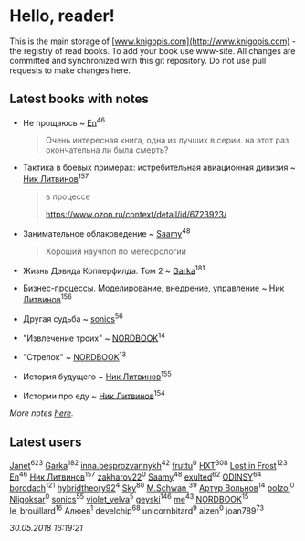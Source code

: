 # Hello, reader!
This is the main storage of [www.knigopis.com](http://www.knigopis.com) - the registry of read books.
To add your book use www-site. All changes are committed and synchronized with this git repository.
Do not use pull requests to make changes here.


## Latest books with notes
* Не прощаюсь ~ [En](users/333/333646551-vkontakte)<sup>46</sup>
    > Очень интересная книга, одна из лучших в серии. на этот раз окончательна ли была смерть?

* Тактика в боевых примерах: истребительная авиационная дивизия ~ [Ник Литвинов](users/241/241974816-vkontakte)<sup>157</sup>
    > в процессе
    > 
    > https://www.ozon.ru/context/detail/id/6723923/

* Занимательное облаковедение ~ [Saamy](users/115/115226508-vkontakte)<sup>48</sup>
    > Хороший научпоп по метеорологии

* Жизнь Дэвида Копперфилда. Том 2 ~ [Garka](users/115/115753719718250012620-google)<sup>181</sup>

* Бизнес-процессы. Моделирование, внедрение, управление ~ [Ник Литвинов](users/241/241974816-vkontakte)<sup>156</sup>

* Другая судьба ~ [sonics](users/588/5880221-vkontakte)<sup>56</sup>

* "Извлечение троих" ~ [NORDBOOK](users/325/325862222-vkontakte)<sup>14</sup>

* "Стрелок" ~ [NORDBOOK](users/325/325862222-vkontakte)<sup>13</sup>

* История будущего ~ [Ник Литвинов](users/241/241974816-vkontakte)<sup>155</sup>

* Истории про еду ~ [Ник Литвинов](users/241/241974816-vkontakte)<sup>154</sup>


_More notes [here](latest_books_with_notes.md)._


## Latest users
[Janet](users/108/108113656204404967440-google)<sup>623</sup> 
[Garka](users/115/115753719718250012620-google)<sup>182</sup> 
[inna.besprozvannykh](users/733/73323849-yandex)<sup>42</sup> 
[fruttu](users/750/75094589-vkontakte)<sup>0</sup> 
[HXT](users/100/100002563462782-facebook)<sup>308</sup> 
[Lost in Frost](users/103/103293621948650602575-google)<sup>123</sup> 
[En](users/333/333646551-vkontakte)<sup>46</sup> 
[Ник Литвинов](users/241/241974816-vkontakte)<sup>157</sup> 
[zakharov22](users/180/180565009-vkontakte)<sup>0</sup> 
[Saamy](users/115/115226508-vkontakte)<sup>48</sup> 
[exulted](users/100/100599204551896265722-google)<sup>62</sup> 
[ODINSY](users/100/100978570902186865324-google)<sup>64</sup> 
[borodach](users/157/15706320-vkontakte)<sup>121</sup> 
[hybridtheory92](users/288/28885974-vkontakte)<sup>4</sup> 
[Sky](users/118/118049897850017649660-google)<sup>80</sup> 
[M.Schwan ](users/101/101892939810731181399-google)<sup>39</sup> 
[Артур Вольнов](users/225/225880893-vkontakte)<sup>14</sup> 
[polzol](users/282/282894213-vkontakte)<sup>0</sup> 
[Nligoksar](users/114/114047334060763798292-google)<sup>0</sup> 
[sonics](users/588/5880221-vkontakte)<sup>55</sup> 
[violet_velva](users/116/116961712580551399099-google)<sup>5</sup> 
[geyski](users/221/221959664-vkontakte)<sup>146</sup> 
[me](users/381/381417697-yandex)<sup>43</sup> 
[NORDBOOK](users/325/325862222-vkontakte)<sup>15</sup> 
[le_brouillard](users/133/13330781-vkontakte)<sup>16</sup> 
[Алюев](users/108/108488897837713164784-google)<sup>1</sup> 
[develchip](users/852/85203415-vkontakte)<sup>68</sup> 
[unicornbitard](users/229/229973856-vkontakte)<sup>9</sup> 
[aizen](users/106/106430166082145393460-google)<sup>0</sup> 
[joan789](users/240/2401650-vkontakte)<sup>73</sup> 


_30.05.2018 16:19:21_
